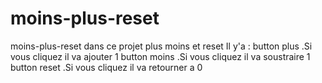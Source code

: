 # moins-plus-reset
moins-plus-reset
dans ce projet  plus moins et reset 
Il y'a : 
button  plus .Si vous cliquez il va ajouter 1
button moins .Si vous cliquez il va soustraire  1
button  reset .Si vous cliquez il va retourner a 0
